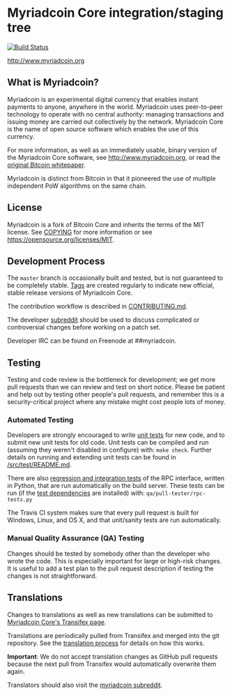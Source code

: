 Myriadcoin Core integration/staging tree
=====================================

[![Build Status](https://travis-ci.com/myriadteam/myriadcoin.svg?branch=master)](https://travis-ci.com/myriadteam/myriadcoin)

http://www.myriadcoin.org

What is Myriadcoin?
----------------

Myriadcoin is an experimental digital currency that enables instant payments to
anyone, anywhere in the world. Myriadcoin uses peer-to-peer technology to operate
with no central authority: managing transactions and issuing money are carried
out collectively by the network. Myriadcoin Core is the name of open source
software which enables the use of this currency.

For more information, as well as an immediately usable, binary version of
the Myriadcoin Core software, see http://www.myriadcoin.org, or read the
[original Bitcoin whitepaper](https://bitcoincore.org/bitcoin.pdf).

Myriadcoin is distinct from Bitcoin in that it pioneered the use of multiple independent 
PoW algorithms on the same chain.

License
-------

Myriadcoin is a fork of Bitcoin Core and inherits the terms of the MIT license. See 
[COPYING](COPYING) for more information or see https://opensource.org/licenses/MIT.

Development Process
-------------------

The `master` branch is occasionally built and tested, but is not guaranteed to be
completely stable. [Tags](https://github.com/myriadteam/myriadcoin/tags) are created
regularly to indicate new official, stable release versions of Myriadcoin Core.

The contribution workflow is described in [CONTRIBUTING.md](CONTRIBUTING.md).

The developer [subreddit](https://www.reddit.com/r/myriadcoin)
should be used to discuss complicated or controversial changes before working
on a patch set.

Developer IRC can be found on Freenode at ##myriadcoin.

Testing
-------

Testing and code review is the bottleneck for development; we get more pull
requests than we can review and test on short notice. Please be patient and help out by testing
other people's pull requests, and remember this is a security-critical project where any mistake might cost people
lots of money.

### Automated Testing

Developers are strongly encouraged to write [unit tests](src/test/README.md) for new code, and to
submit new unit tests for old code. Unit tests can be compiled and run
(assuming they weren't disabled in configure) with: `make check`. Further details on running
and extending unit tests can be found in [/src/test/README.md](/src/test/README.md).

There are also [regression and integration tests](/qa) of the RPC interface, written
in Python, that are run automatically on the build server.
These tests can be run (if the [test dependencies](/qa) are installed) with: `qa/pull-tester/rpc-tests.py`

The Travis CI system makes sure that every pull request is built for Windows, Linux, and OS X, and that unit/sanity tests are run automatically.

### Manual Quality Assurance (QA) Testing

Changes should be tested by somebody other than the developer who wrote the
code. This is especially important for large or high-risk changes. It is useful
to add a test plan to the pull request description if testing the changes is
not straightforward.

Translations
------------

Changes to translations as well as new translations can be submitted to
[Myriadcoin Core's Transifex page](https://www.transifex.com/projects/p/myriadcoin/).

Translations are periodically pulled from Transifex and merged into the git repository. See the
[translation process](doc/translation_process.md) for details on how this works.

**Important**: We do not accept translation changes as GitHub pull requests because the next
pull from Transifex would automatically overwrite them again.

Translators should also visit the [myriadcoin subreddit](https://www.reddit.com/r/myriadcoin).
